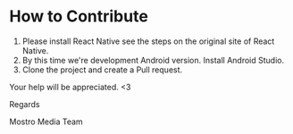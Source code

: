 # How to Contribute

1. Please install React Native see the steps on the original site of React Native.
2. By this time we're development Android version. Install Android Studio.
3. Clone the project and create a Pull request. 

Your help will be appreciated. <3

Regards 

Mostro Media Team
